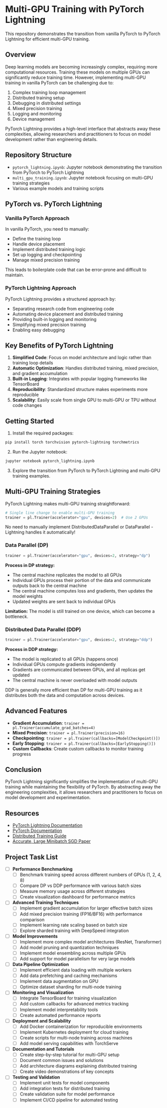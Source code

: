 # Multi-GPU Training with PyTorch Lightning

This repository demonstrates the transition from vanilla PyTorch to PyTorch Lightning for efficient multi-GPU training.

## Overview

Deep learning models are becoming increasingly complex, requiring more computational resources. Training these models on multiple GPUs can significantly reduce training time. However, implementing multi-GPU training in vanilla PyTorch can be challenging due to:

1. Complex training loop management
2. Distributed training setup
3. Debugging in distributed settings
4. Mixed precision training
5. Logging and monitoring
6. Device management

PyTorch Lightning provides a high-level interface that abstracts away these complexities, allowing researchers and practitioners to focus on model development rather than engineering details.

## Repository Structure

- `pytorch_lightning.ipynb`: Jupyter notebook demonstrating the transition from PyTorch to PyTorch Lightning
- `multi_gpu_training.ipynb`: Jupyter notebook focusing on multi-GPU training strategies
- Various example models and training scripts

## PyTorch vs. PyTorch Lightning

### Vanilla PyTorch Approach

In vanilla PyTorch, you need to manually:
- Define the training loop
- Handle device placement
- Implement distributed training logic
- Set up logging and checkpointing
- Manage mixed precision training

This leads to boilerplate code that can be error-prone and difficult to maintain.

### PyTorch Lightning Approach

PyTorch Lightning provides a structured approach by:
- Separating research code from engineering code
- Automating device placement and distributed training
- Providing built-in logging and monitoring
- Simplifying mixed precision training
- Enabling easy debugging

## Key Benefits of PyTorch Lightning

1. **Simplified Code**: Focus on model architecture and logic rather than training loop details
2. **Automatic Optimization**: Handles distributed training, mixed precision, and gradient accumulation
3. **Built-in Logging**: Integrates with popular logging frameworks like TensorBoard
4. **Reproducibility**: Standardized structure makes experiments more reproducible
5. **Scalability**: Easily scale from single GPU to multi-GPU or TPU without code changes

## Getting Started

1. Install the required packages:
```bash
pip install torch torchvision pytorch-lightning torchmetrics
```

2. Run the Jupyter notebook:
```bash
jupyter notebook pytorch_lightning.ipynb
```

3. Explore the transition from PyTorch to PyTorch Lightning and multi-GPU training examples.

## Multi-GPU Training Strategies

PyTorch Lightning makes multi-GPU training straightforward:

```python
# Single line change to enable multi-GPU training
trainer = pl.Trainer(accelerator="gpu", devices=2)  # Use 2 GPUs
```

No need to manually implement DistributedDataParallel or DataParallel - Lightning handles it automatically!

### Data Parallel (DP)

```python
trainer = pl.Trainer(accelerator="gpu", devices=2, strategy="dp")
```

**Process in DP strategy:**
- The central machine replicates the model to all GPUs
- Individual GPUs process their portion of the data and communicate outputs back to the central machine
- The central machine computes loss and gradients, then updates the model weights
- Updated weights are sent back to individual GPUs

**Limitation:** The model is still trained on one device, which can become a bottleneck.

### Distributed Data Parallel (DDP)

```python
trainer = pl.Trainer(accelerator="gpu", devices=2, strategy="ddp")
```

**Process in DDP strategy:**
- The model is replicated to all GPUs (happens once)
- Individual GPUs compute gradients independently
- Gradients are communicated between GPUs, and all replicas get updated
- The central machine is never overloaded with model outputs

DDP is generally more efficient than DP for multi-GPU training as it distributes both the data and computation across devices.

## Advanced Features

- **Gradient Accumulation**: `trainer = pl.Trainer(accumulate_grad_batches=4)`
- **Mixed Precision**: `trainer = pl.Trainer(precision=16)`
- **Checkpointing**: `trainer = pl.Trainer(callbacks=[ModelCheckpoint()])`
- **Early Stopping**: `trainer = pl.Trainer(callbacks=[EarlyStopping()])`
- **Custom Callbacks**: Create custom callbacks to monitor training progress

## Conclusion

PyTorch Lightning significantly simplifies the implementation of multi-GPU training while maintaining the flexibility of PyTorch. By abstracting away the engineering complexities, it allows researchers and practitioners to focus on model development and experimentation.

## Resources

- [PyTorch Lightning Documentation](https://lightning.ai/docs/pytorch/stable/)
- [PyTorch Documentation](https://pytorch.org/docs/stable/index.html)
- [Distributed Training Guide](https://pytorch.org/tutorials/intermediate/ddp_tutorial.html)
- [Accurate, Large Minibatch SGD Paper](https://arxiv.org/pdf/1706.02677)

## Project Task List

- [ ] **Performance Benchmarking**
  - [ ] Benchmark training speed across different numbers of GPUs (1, 2, 4, 8)
  - [ ] Compare DP vs DDP performance with various batch sizes
  - [ ] Measure memory usage across different strategies
  - [ ] Create visualization dashboard for performance metrics

- [ ] **Advanced Training Techniques**
  - [ ] Implement gradient accumulation for larger effective batch sizes
  - [ ] Add mixed precision training (FP16/BF16) with performance comparison
  - [ ] Implement learning rate scaling based on batch size
  - [ ] Explore sharded training with DeepSpeed integration

- [ ] **Model Improvements**
  - [ ] Implement more complex model architectures (ResNet, Transformer)
  - [ ] Add model pruning and quantization techniques
  - [ ] Implement model ensembling across multiple GPUs
  - [ ] Add support for model parallelism for very large models

- [ ] **Data Pipeline Optimization**
  - [ ] Implement efficient data loading with multiple workers
  - [ ] Add data prefetching and caching mechanisms
  - [ ] Implement data augmentation on GPU
  - [ ] Optimize dataset sharding for multi-node training

- [ ] **Monitoring and Visualization**
  - [ ] Integrate TensorBoard for training visualization
  - [ ] Add custom callbacks for advanced metrics tracking
  - [ ] Implement model interpretability tools
  - [ ] Create automated performance reports

- [ ] **Deployment and Scalability**
  - [ ] Add Docker containerization for reproducible environments
  - [ ] Implement Kubernetes deployment for cloud training
  - [ ] Create scripts for multi-node training across machines
  - [ ] Add model serving capabilities with TorchServe

- [ ] **Documentation and Tutorials**
  - [ ] Create step-by-step tutorial for multi-GPU setup
  - [ ] Document common issues and solutions
  - [ ] Add architecture diagrams explaining distributed training
  - [ ] Create video demonstrations of key concepts

- [ ] **Testing and Validation**
  - [ ] Implement unit tests for model components
  - [ ] Add integration tests for distributed training
  - [ ] Create validation suite for model performance
  - [ ] Implement CI/CD pipeline for automated testing

